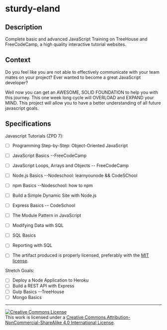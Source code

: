 # sturdy-eland

## Description

Complete basic and advanced JavaScript Training on TreeHouse and FreeCodeCamp, a high quality interactive tutorial websites.
## Context

Do you feel like you are not able to effectively communicate with your team mates on your project? Ever wanted to become a great JavaScript developer? 

Well now you can get an AWESOME, SOLID FOUNDATION to help you with this journey. This one week long cycle will OVERLOAD and EXPAND your MIND. This project will allow you to have a better understanding of all future javascript goals. 
## Specifications

Javascript Tutorials (ZPD 7):
- [ ] Programming Step-by-Step: Object-Oriented JavaScript
- [ ] JavaScript Basics --FreeCodeCamp
- [ ] JavaScript Loops, Arrays and Objects -- FreeCodeCamp
- [ ] Node.js Basics  --Nodeschool: learnyounode && CodeSChool
- [ ] npm Basics --Nodeschool: how to npm
- [ ] Build a Simple Dynamic Site with Node.js
- [ ] Express Basics -- CodeSchool
- [ ] The Module Pattern in JavaScript
- [ ] Modifying Data with SQL
- [ ] SQL Basics
- [ ] Reporting with SQL


- [ ] The artifact produced is properly licensed, preferably with the [MIT license](https://opensource.org/licenses/MIT).

Stretch Goals:
- [ ] Deploy a Node Application to Heroku
- [ ] Build a REST API with Express
- [ ] Gulp Basics --TreeHouse
- [ ] Mongo Basics

---

<!-- LICENSE -->

<a rel="license" href="http://creativecommons.org/licenses/by-nc-sa/4.0/"><img alt="Creative Commons License" style="border-width:0" src="https://i.creativecommons.org/l/by-nc-sa/4.0/80x15.png" /></a>
<br />This work is licensed under a <a rel="license" href="http://creativecommons.org/licenses/by-nc-sa/4.0/">Creative Commons Attribution-NonCommercial-ShareAlike 4.0 International License</a>.

